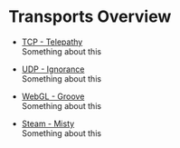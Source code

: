 # Transports Overview

-   [TCP - Telepathy](Telepathy)  
    Something about this

-   [UDP - Ignorance](Ignorance)  
    Something about this

-   [WebGL - Groove](Groove)  
    Something about this

-   [Steam - Misty](Misty)  
    Something about this
